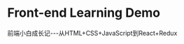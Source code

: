 Front-end Learning Demo
=========================================

前端小白成长记---从HTML+CSS+JavaScript到React+Redux

